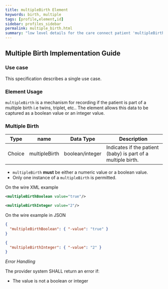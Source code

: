 ```yaml
---
title: multipleBirth Element
keywords: birth, multiple
tags: [profile,element,id]
sidebar: profiles_sidebar
permalink: multiple_birth.html
summary: "low level details for the care connect patient 'multipleBirth' element"
---
```

## Multiple Birth Implementation Guide ##

### Use case ###

This specification describes a single use case. 

### Element Usage ###

`multipleBirth` is a mechanism for recording if the patient is part of a multiple birth i.e twins, triplet, etc.. The element allows this data to be captured as a boolean value or an integer value. 

### Multiple Birth ###

|Type|name|Data Type|Description|
| ------------- | ------------- | ------------- | ------------- |
|Choice| multipleBirth| boolean/integer|Indicates if the patient (baby) is part of a multiple birth.|

- `multipleBirth` **must** be either a numeric value or a boolean value.
- Only one instance of a `multipleBirth` is permitted.


On the wire XML example

```xml
<multipleBirthBoolean value="true"/>
```
```xml
<multipleBirthInteger value="2"/>
```

On the wire example in JSON

```json
{
  "multipleBirthBoolean": { "-value": "true" }
}
```
```json
{
  "multipleBirthInteger": { "-value": "2" }
}
```

*Error Handling*

The provider system SHALL return an error if:

- The value is not a boolean or integer







